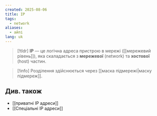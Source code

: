 ```yaml
---
created: 2025-08-06
title: IP
tags:
  - network
aliases:
  - айпі
lang: uk
---
```

> [!tldr]
> **IP** — це логічна адреса пристрою в мережі ([[мережевий рівень]]), яка скаладається з **мережевої** (network) та **хостової** (host) частин.

> [!info] Розділення здійснюється через [[маска підмережі|маску підмереж]].

## Див. також

- [[приватні IP адреси]]
- [[Спеціальні IP адреси]]